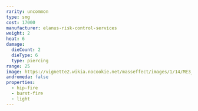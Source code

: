 ```yaml
---
rarity: uncommon
type: smg
cost: 17000
manufacturer: elanus-risk-control-services
weight: 2
heat: 6
damage:
  dieCount: 2
  dieType: 6
  type: piercing
range: 25
image: https://vignette2.wikia.nocookie.net/masseffect/images/1/14/ME3_Tempest_Smg.png/revision/latest?cb=20120317184648
andromeda: false
properties:
  - hip-fire
  - burst-fire
  - light
---
```

